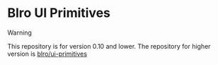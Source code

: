 # Blro UI Primitives

> [!WARNING]
> This repository is for version 0.10 and lower. The repository for higher
> version is [blro/ui-primitives](https://github.com/blro0319/ui-primitives)

